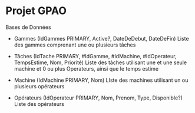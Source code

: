 # Projet GPAO

Bases de Données 

- Gammes (IdGammes PRIMARY, Active?, DateDeDebut, DateDeFin)
Liste des gammes comprenant une ou plusieurs tâches

- Tâches (IdTache PRIMARY, #IdGamme, #IdMachine, #IdOperateur, TempsEstime, Nom, Priorité)
Liste des tâches utilisant une et une seule machine et 0 ou plus Operateurs, ainsi que le temps estime

- Machine (IdMachine PRIMARY, Nom)
LIste des machines utilisant un ou plusieurs opérateurs

- Opérateurs (IdOperateur PRIMARY, Nom, Prenom, Type, Disponible?)
Liste des opérateurs